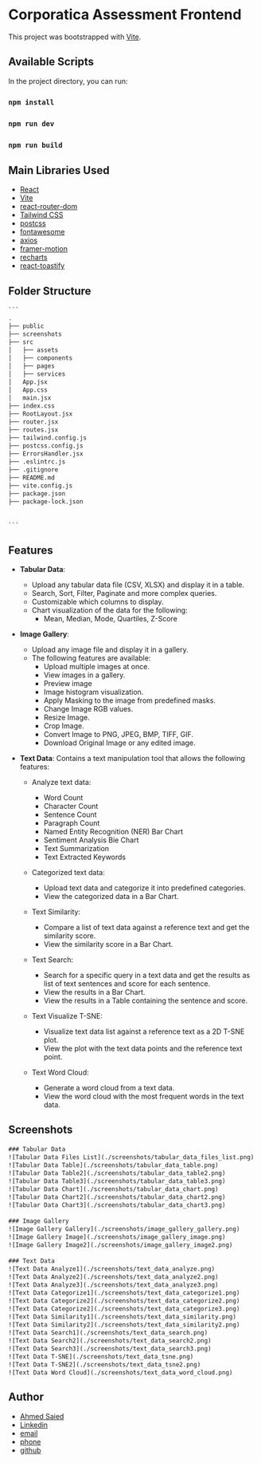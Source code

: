 # Corporatica Assessment Frontend

This project was bootstrapped with [Vite](https://vitejs.dev/).

## Available Scripts

In the project directory, you can run:

### `npm install`
### `npm run dev`
### `npm run build`

## Main Libraries Used

- [React](https://reactjs.org/)
- [Vite](https://vitejs.dev/)
- [react-router-dom](https://reactrouter.com/web/guides/quick-start)
- [Tailwind CSS](https://tailwindcss.com/)
- [postcss](https://postcss.org/)
- [fontawesome](https://fontawesome.com/)
- [axios](https://axios-http.com/)
- [framer-motion](https://www.framer.com/motion/)
- [recharts](https://recharts.org/en-US/)
- [react-toastify](https://fkhadra.github.io/react-toastify/introduction)

## Folder Structure
    
    ```
    .
    ├── public
    ├── screenshots
    ├── src
    │   ├── assets
    │   ├── components
    │   ├── pages
    │   ├── services
    │   App.jsx
    │   App.css
    │   main.jsx
    ├── index.css
    ├── RootLayout.jsx
    ├── router.jsx
    ├── routes.jsx
    ├── tailwind.config.js
    ├── postcss.config.js
    ├── ErrorsHandler.jsx
    ├── .eslintrc.js
    ├── .gitignore
    ├── README.md
    ├── vite.config.js
    ├── package.json
    ├── package-lock.json


    ```
## Features

- **Tabular Data**:
    - Upload any tabular data file (CSV, XLSX) and display it in a table.
    - Search, Sort, Filter, Paginate and more complex queries.
    - Customizable which columns to display.
    - Chart visualization of the data for the following:
        - Mean, Median, Mode, Quartiles, Z-Score
    
- **Image Gallery**:
    - Upload any image file and display it in a gallery.
    - The following features are available:
        - Upload multiple images at once.
        - View images in a gallery.
        - Preview image 
        - Image histogram visualization.
        - Apply Masking to the image from predefined masks.
        - Change Image RGB values.
        - Resize Image.
        - Crop Image.
        - Convert Image to PNG, JPEG, BMP, TIFF, GIF.
        - Download Original Image or any edited image.

- **Text Data**:
    Contains a text manipulation tool that allows the following features:
    - Analyze text data:
        - Word Count
        - Character Count
        - Sentence Count
        - Paragraph Count
        - Named Entity Recognition (NER) Bar Chart
        - Sentiment Analysis Bie Chart
        - Text Summarization
        - Text Extracted Keywords
    - Categorized text data:
        - Upload text data and categorize it into predefined categories.
        - View the categorized data in a Bar Chart.
    - Text Similarity:
        - Compare a list of text data against a reference text and get the similarity score.
        - View the similarity score in a Bar Chart.
    - Text Search:
        - Search for a specific query in a text data and get the results as list of text sentences and score for each sentence.
        - View the results in a Bar Chart.
        - View the results in a Table containing the sentence and score.
    - Text Visualize T-SNE:
        - Visualize text data list against a reference text as a 2D T-SNE plot.
        - View the plot with the text data points and the reference text point.
    
    - Text Word Cloud:
        - Generate a word cloud from a text data.
        - View the word cloud with the most frequent words in the text data.


## Screenshots

    ### Tabular Data
    ![Tabular Data Files List](./screenshots/tabular_data_files_list.png)
    ![Tabular Data Table](./screenshots/tabular_data_table.png)
    ![Tabular Data Table2](./screenshots/tabular_data_table2.png)
    ![Tabular Data Table3](./screenshots/tabular_data_table3.png)
    ![Tabular Data Chart](./screenshots/tabular_data_chart.png)
    ![Tabular Data Chart2](./screenshots/tabular_data_chart2.png)
    ![Tabular Data Chart3](./screenshots/tabular_data_chart3.png)

    ### Image Gallery
    ![Image Gallery Gallery](./screenshots/image_gallery_gallery.png)
    ![Image Gallery Image](./screenshots/image_gallery_image.png)
    ![Image Gallery Image2](./screenshots/image_gallery_image2.png)

    ### Text Data
    ![Text Data Analyze1](./screenshots/text_data_analyze.png)
    ![Text Data Analyze2](./screenshots/text_data_analyze2.png)
    ![Text Data Analyze3](./screenshots/text_data_analyze3.png)
    ![Text Data Categorize1](./screenshots/text_data_categorize1.png)
    ![Text Data Categorize2](./screenshots/text_data_categorize2.png)
    ![Text Data Categorize2](./screenshots/text_data_categorize3.png)
    ![Text Data Similarity1](./screenshots/text_data_similarity.png)
    ![Text Data Similarity2](./screenshots/text_data_similarity2.png)
    ![Text Data Search1](./screenshots/text_data_search.png)
    ![Text Data Search2](./screenshots/text_data_search2.png)
    ![Text Data Search3](./screenshots/text_data_search3.png)
    ![Text Data T-SNE](./screenshots/text_data_tsne.png)
    ![Text Data T-SNE2](./screenshots/text_data_tsne2.png)
    ![Text Data Word Cloud](./screenshots/text_data_word_cloud.png)

## Author

- [Ahmed Saied](https://ahmedsaied.info/)
- [Linkedin](https://www.linkedin.com/in/ahmedsaied94/)
- [email](ahmed.saeed311294@gmail.com)
- [phone](https://wa.link/u55712)
- [github](https://github.com/AhmedSaied94)
